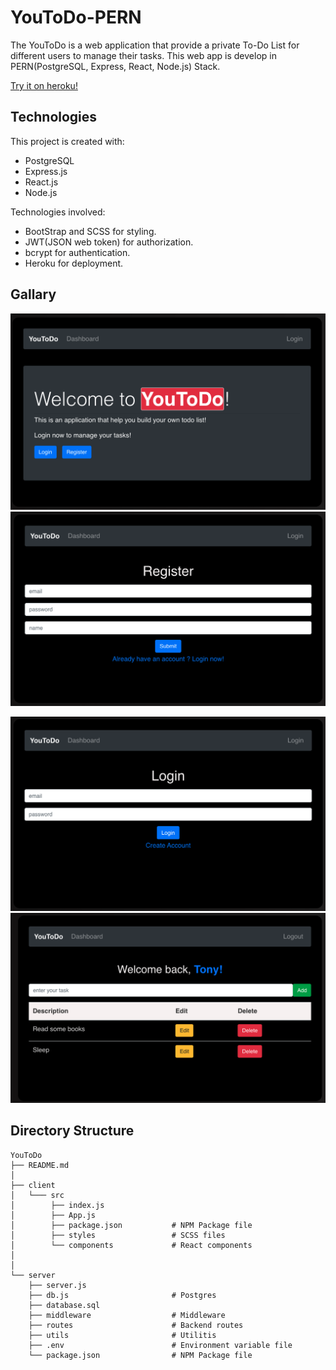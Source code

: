 # YouToDo-PERN
The YouToDo is a web application that provide a private To-Do List for different users to manage their tasks. This web app is develop in PERN(PostgreSQL, Express, React, Node.js) Stack.

[Try it on heroku!](https://pern-deploy-0505.herokuapp.com/)
## Technologies
This project is created with:
* PostgreSQL
* Express.js
* React.js
* Node.js

Technologies involved:
* BootStrap and SCSS for styling.
* JWT(JSON web token) for authorization.
* bcrypt for authentication.
* Heroku for deployment.

## Gallary
<p align="center">
<img src="demo/landing.png">
<img src="demo/register.png">
</p>
<p align="center">
<img src="demo/login.png">
<img src="demo/todolist.png">
</p>

## Directory Structure
    YouToDo
    ├── README.md
    │
    ├── client              
    │   └─── src 
    │        ├── index.js
    │        ├── App.js
    │        ├── package.json           # NPM Package file
    │        ├── styles                 # SCSS files
    │        └── components             # React components
    │           
    │
    └── server
        ├── server.js                 
        ├── db.js                       # Postgres 
        ├── database.sql                
        ├── middleware                  # Middleware
        ├── routes                      # Backend routes 
        ├── utils                       # Utilitis
        ├── .env                        # Environment variable file
        └── package.json                # NPM Package file
         
        
		